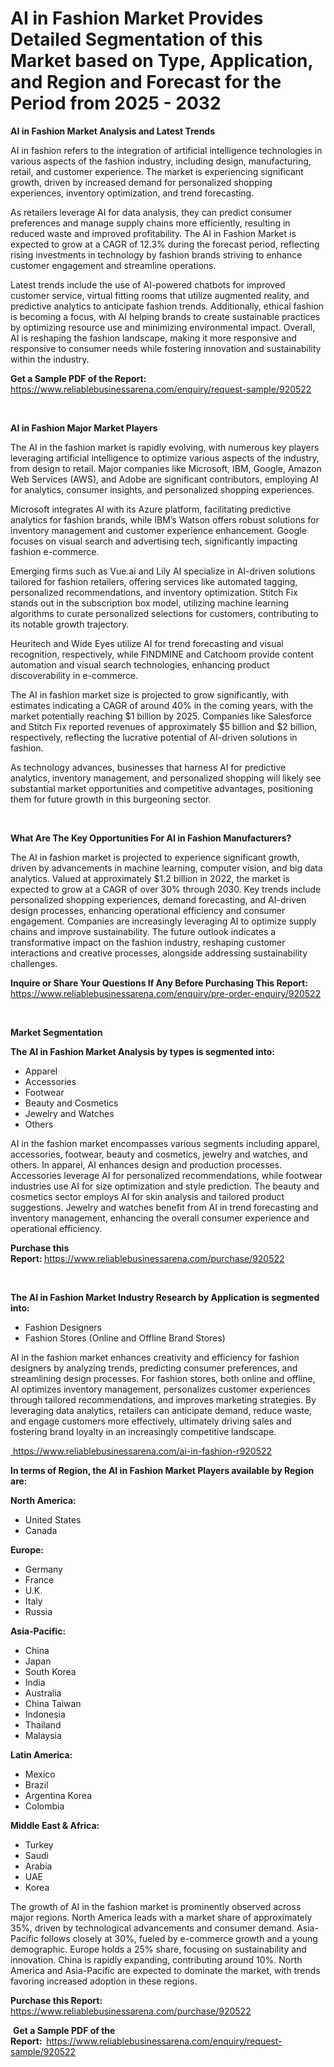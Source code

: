 <p><h1>AI in Fashion Market Provides Detailed Segmentation of this Market based on Type, Application, and Region and Forecast for the Period from 2025 - 2032</h1></p><p><strong>AI in Fashion Market Analysis and Latest Trends</strong></p>
<p><p>AI in fashion refers to the integration of artificial intelligence technologies in various aspects of the fashion industry, including design, manufacturing, retail, and customer experience. The market is experiencing significant growth, driven by increased demand for personalized shopping experiences, inventory optimization, and trend forecasting. </p><p>As retailers leverage AI for data analysis, they can predict consumer preferences and manage supply chains more efficiently, resulting in reduced waste and improved profitability. The AI in Fashion Market is expected to grow at a CAGR of 12.3% during the forecast period, reflecting rising investments in technology by fashion brands striving to enhance customer engagement and streamline operations. </p><p>Latest trends include the use of AI-powered chatbots for improved customer service, virtual fitting rooms that utilize augmented reality, and predictive analytics to anticipate fashion trends. Additionally, ethical fashion is becoming a focus, with AI helping brands to create sustainable practices by optimizing resource use and minimizing environmental impact. Overall, AI is reshaping the fashion landscape, making it more responsive and responsive to consumer needs while fostering innovation and sustainability within the industry.</p></p>
<p><strong>Get a Sample PDF of the Report:&nbsp;</strong> <a href="https://www.reliablebusinessarena.com/enquiry/request-sample/920522?utm_campaign=2102&utm_medium=2&utm_source=Github&utm_content=ia&utm_term=18042025&utm_id=ai-in-fashion">https://www.reliablebusinessarena.com/enquiry/request-sample/920522</a></p>
<p>&nbsp;</p>
<p><strong>AI in Fashion Major Market Players</strong></p>
<p><p>The AI in the fashion market is rapidly evolving, with numerous key players leveraging artificial intelligence to optimize various aspects of the industry, from design to retail. Major companies like Microsoft, IBM, Google, Amazon Web Services (AWS), and Adobe are significant contributors, employing AI for analytics, consumer insights, and personalized shopping experiences. </p><p>Microsoft integrates AI with its Azure platform, facilitating predictive analytics for fashion brands, while IBM’s Watson offers robust solutions for inventory management and customer experience enhancement. Google focuses on visual search and advertising tech, significantly impacting fashion e-commerce.</p><p>Emerging firms such as Vue.ai and Lily AI specialize in AI-driven solutions tailored for fashion retailers, offering services like automated tagging, personalized recommendations, and inventory optimization. Stitch Fix stands out in the subscription box model, utilizing machine learning algorithms to curate personalized selections for customers, contributing to its notable growth trajectory.</p><p>Heuritech and Wide Eyes utilize AI for trend forecasting and visual recognition, respectively, while FINDMINE and Catchoom provide content automation and visual search technologies, enhancing product discoverability in e-commerce.</p><p>The AI in fashion market size is projected to grow significantly, with estimates indicating a CAGR of around 40% in the coming years, with the market potentially reaching $1 billion by 2025. Companies like Salesforce and Stitch Fix reported revenues of approximately $5 billion and $2 billion, respectively, reflecting the lucrative potential of AI-driven solutions in fashion.</p><p>As technology advances, businesses that harness AI for predictive analytics, inventory management, and personalized shopping will likely see substantial market opportunities and competitive advantages, positioning them for future growth in this burgeoning sector.</p></p>
<p>&nbsp;</p>
<p><strong>What Are The Key Opportunities For AI in Fashion Manufacturers?</strong></p>
<p><p>The AI in fashion market is projected to experience significant growth, driven by advancements in machine learning, computer vision, and big data analytics. Valued at approximately $1.2 billion in 2022, the market is expected to grow at a CAGR of over 30% through 2030. Key trends include personalized shopping experiences, demand forecasting, and AI-driven design processes, enhancing operational efficiency and consumer engagement. Companies are increasingly leveraging AI to optimize supply chains and improve sustainability. The future outlook indicates a transformative impact on the fashion industry, reshaping customer interactions and creative processes, alongside addressing sustainability challenges.</p></p>
<p><strong>Inquire or Share Your Questions If Any Before Purchasing This Report:</strong> <a href="https://www.reliablebusinessarena.com/enquiry/pre-order-enquiry/920522?utm_campaign=2102&utm_medium=2&utm_source=Github&utm_content=ia&utm_term=18042025&utm_id=ai-in-fashion">https://www.reliablebusinessarena.com/enquiry/pre-order-enquiry/920522</a></p>
<p>&nbsp;</p>
<p><strong>Market Segmentation</strong></p>
<p><strong>The AI in Fashion Market Analysis by types is segmented into:</strong></p>
<p><ul><li>Apparel</li><li>Accessories</li><li>Footwear</li><li>Beauty and Cosmetics</li><li>Jewelry and Watches</li><li>Others</li></ul></p>
<p><p>AI in the fashion market encompasses various segments including apparel, accessories, footwear, beauty and cosmetics, jewelry and watches, and others. In apparel, AI enhances design and production processes. Accessories leverage AI for personalized recommendations, while footwear industries use AI for size optimization and style prediction. The beauty and cosmetics sector employs AI for skin analysis and tailored product suggestions. Jewelry and watches benefit from AI in trend forecasting and inventory management, enhancing the overall consumer experience and operational efficiency.</p></p>
<p><strong>Purchase this Report:&nbsp;</strong><a href="https://www.reliablebusinessarena.com/purchase/920522?utm_campaign=2102&utm_medium=2&utm_source=Github&utm_content=ia&utm_term=18042025&utm_id=ai-in-fashion">https://www.reliablebusinessarena.com/purchase/920522</a></p>
<p>&nbsp;</p>
<p><strong>The AI in Fashion Market Industry Research by Application is segmented into:</strong></p>
<p><ul><li>Fashion Designers</li><li>Fashion Stores (Online and Offline Brand Stores)</li></ul></p>
<p><p>AI in the fashion market enhances creativity and efficiency for fashion designers by analyzing trends, predicting consumer preferences, and streamlining design processes. For fashion stores, both online and offline, AI optimizes inventory management, personalizes customer experiences through tailored recommendations, and improves marketing strategies. By leveraging data analytics, retailers can anticipate demand, reduce waste, and engage customers more effectively, ultimately driving sales and fostering brand loyalty in an increasingly competitive landscape.</p></p>
<p><a href="https://www.reliablebusinessarena.com/ai-in-fashion-r920522?utm_campaign=2102&utm_medium=2&utm_source=Github&utm_content=ia&utm_term=18042025&utm_id=ai-in-fashion">&nbsp;https://www.reliablebusinessarena.com/ai-in-fashion-r920522</a></p>
<p><strong>In terms of Region, the AI in Fashion Market Players available by Region are:</strong></p>
<p>
    <p> <strong> North America: </strong>
        <ul>
            <li>United States</li>
            <li>Canada</li>
        </ul>
        </p> 
    <p> <strong> Europe: </strong>
        <ul>
            <li>Germany</li>
            <li>France</li>
            <li>U.K.</li>
            <li>Italy</li>
            <li>Russia</li>
        </ul>
        </p> 
    <p> <strong> Asia-Pacific: </strong>
        <ul>
            <li>China</li>
            <li>Japan</li>
            <li>South Korea</li>
            <li>India</li>
            <li>Australia</li>
            <li>China Taiwan</li>
            <li>Indonesia</li>
            <li>Thailand</li>
            <li>Malaysia</li>
        </ul>
        </p> 
    <p> <strong> Latin America: </strong>
        <ul>
            <li>Mexico</li>
            <li>Brazil</li>
            <li>Argentina Korea</li>
            <li>Colombia</li>
        </ul>
        </p> 
    <p> <strong> Middle East & Africa: </strong>
        <ul>
            <li>Turkey</li>
            <li>Saudi</li>
            <li>Arabia</li>
            <li>UAE</li>
            <li>Korea</li>
        </ul>
    </p>
    </p>
<p><p>The growth of AI in the fashion market is prominently observed across major regions. North America leads with a market share of approximately 35%, driven by technological advancements and consumer demand. Asia-Pacific follows closely at 30%, fueled by e-commerce growth and a young demographic. Europe holds a 25% share, focusing on sustainability and innovation. China is rapidly expanding, contributing around 10%. North America and Asia-Pacific are expected to dominate the market, with trends favoring increased adoption in these regions.</p></p>
<p><strong>Purchase this Report: </strong><a href="https://www.reliablebusinessarena.com/purchase/920522?utm_campaign=2102&utm_medium=2&utm_source=Github&utm_content=ia&utm_term=18042025&utm_id=ai-in-fashion">https://www.reliablebusinessarena.com/purchase/920522</a></p>
<p>&nbsp;<strong>Get a Sample PDF of the Report:&nbsp;&nbsp;</strong><a href="https://www.reliablebusinessarena.com/enquiry/request-sample/920522?utm_campaign=2102&utm_medium=2&utm_source=Github&utm_content=ia&utm_term=18042025&utm_id=ai-in-fashion">https://www.reliablebusinessarena.com/enquiry/request-sample/920522</a></p>
<p><strong></strong></p>
<p><p></p><p></p><p></p></p>